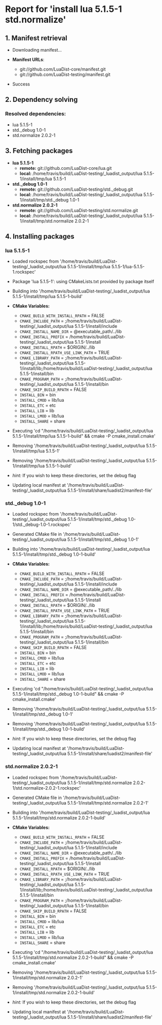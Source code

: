 # Report for 'install lua 5.1.5-1 std.normalize'


## 1. Manifest retrieval

- Downloading manifest...

- **Manifest URLs**:
    - git://github.com/LuaDist-core/manifest.git
    - git://github.com/LuaDist-testing/manifest.git
- Success

## 2. Dependency solving


### Resolved dependencies:
- lua 5.1.5-1
- std._debug 1.0-1
- std.normalize 2.0.2-1

## 3. Fetching packages

- **lua 5.1.5-1**
    - **remote:** git://github.com/LuaDist-core/lua.git
    - **local:** /home/travis/build/LuaDist-testing/_luadist_output/lua 5.1.5-1/install/tmp/lua 5.1.5-1
- **std._debug 1.0-1**
    - **remote:** git://github.com/LuaDist-testing/std._debug.git
    - **local:** /home/travis/build/LuaDist-testing/_luadist_output/lua 5.1.5-1/install/tmp/std._debug 1.0-1
- **std.normalize 2.0.2-1**
    - **remote:** git://github.com/LuaDist-testing/std.normalize.git
    - **local:** /home/travis/build/LuaDist-testing/_luadist_output/lua 5.1.5-1/install/tmp/std.normalize 2.0.2-1

## 4. Installing packages


### lua 5.1.5-1
- Loaded rockspec from '/home/travis/build/LuaDist-testing/_luadist_output/lua 5.1.5-1/install/tmp/lua 5.1.5-1/lua-5.1.5-1.rockspec'
- Package 'lua 5.1.5-1': using CMakeLists.txt provided by package itself
- Building into '/home/travis/build/LuaDist-testing/_luadist_output/lua 5.1.5-1/install/tmp/lua 5.1.5-1-build'
- **CMake Variables:**
    - `CMAKE_BUILD_WITH_INSTALL_RPATH` = FALSE
    - `CMAKE_INCLUDE_PATH` = ;/home/travis/build/LuaDist-testing/_luadist_output/lua 5.1.5-1/install/include
    - `CMAKE_INSTALL_NAME_DIR` = @executable_path/../lib
    - `CMAKE_INSTALL_PREFIX` = /home/travis/build/LuaDist-testing/_luadist_output/lua 5.1.5-1/install
    - `CMAKE_INSTALL_RPATH` = $ORIGIN/../lib
    - `CMAKE_INSTALL_RPATH_USE_LINK_PATH` = TRUE
    - `CMAKE_LIBRARY_PATH` = ;/home/travis/build/LuaDist-testing/_luadist_output/lua 5.1.5-1/install/lib;/home/travis/build/LuaDist-testing/_luadist_output/lua 5.1.5-1/install/bin
    - `CMAKE_PROGRAM_PATH` = ;/home/travis/build/LuaDist-testing/_luadist_output/lua 5.1.5-1/install/bin
    - `CMAKE_SKIP_BUILD_RPATH` = FALSE
    - `INSTALL_BIN` = bin
    - `INSTALL_CMOD` = lib/lua
    - `INSTALL_ETC` = etc
    - `INSTALL_LIB` = lib
    - `INSTALL_LMOD` = lib/lua
    - `INSTALL_SHARE` = share
- Executing 'cd "/home/travis/build/LuaDist-testing/_luadist_output/lua 5.1.5-1/install/tmp/lua 5.1.5-1-build" && cmake -P cmake_install.cmake'
- Removing '/home/travis/build/LuaDist-testing/_luadist_output/lua 5.1.5-1/install/tmp/lua 5.1.5-1'
- Removing '/home/travis/build/LuaDist-testing/_luadist_output/lua 5.1.5-1/install/tmp/lua 5.1.5-1-build'

- *hint:* If you wish to keep these directories, set the debug flag
- Updating local manifest at '/home/travis/build/LuaDist-testing/_luadist_output/lua 5.1.5-1/install/share/luadist2/manifest-file'

### std._debug 1.0-1
- Loaded rockspec from '/home/travis/build/LuaDist-testing/_luadist_output/lua 5.1.5-1/install/tmp/std._debug 1.0-1/std._debug-1.0-1.rockspec'
- Generated CMake file in '/home/travis/build/LuaDist-testing/_luadist_output/lua 5.1.5-1/install/tmp/std._debug 1.0-1'
- Building into '/home/travis/build/LuaDist-testing/_luadist_output/lua 5.1.5-1/install/tmp/std._debug 1.0-1-build'
- **CMake Variables:**
    - `CMAKE_BUILD_WITH_INSTALL_RPATH` = FALSE
    - `CMAKE_INCLUDE_PATH` = ;/home/travis/build/LuaDist-testing/_luadist_output/lua 5.1.5-1/install/include
    - `CMAKE_INSTALL_NAME_DIR` = @executable_path/../lib
    - `CMAKE_INSTALL_PREFIX` = /home/travis/build/LuaDist-testing/_luadist_output/lua 5.1.5-1/install
    - `CMAKE_INSTALL_RPATH` = $ORIGIN/../lib
    - `CMAKE_INSTALL_RPATH_USE_LINK_PATH` = TRUE
    - `CMAKE_LIBRARY_PATH` = ;/home/travis/build/LuaDist-testing/_luadist_output/lua 5.1.5-1/install/lib;/home/travis/build/LuaDist-testing/_luadist_output/lua 5.1.5-1/install/bin
    - `CMAKE_PROGRAM_PATH` = ;/home/travis/build/LuaDist-testing/_luadist_output/lua 5.1.5-1/install/bin
    - `CMAKE_SKIP_BUILD_RPATH` = FALSE
    - `INSTALL_BIN` = bin
    - `INSTALL_CMOD` = lib/lua
    - `INSTALL_ETC` = etc
    - `INSTALL_LIB` = lib
    - `INSTALL_LMOD` = lib/lua
    - `INSTALL_SHARE` = share
- Executing 'cd "/home/travis/build/LuaDist-testing/_luadist_output/lua 5.1.5-1/install/tmp/std._debug 1.0-1-build" && cmake -P cmake_install.cmake'
- Removing '/home/travis/build/LuaDist-testing/_luadist_output/lua 5.1.5-1/install/tmp/std._debug 1.0-1'
- Removing '/home/travis/build/LuaDist-testing/_luadist_output/lua 5.1.5-1/install/tmp/std._debug 1.0-1-build'

- *hint:* If you wish to keep these directories, set the debug flag
- Updating local manifest at '/home/travis/build/LuaDist-testing/_luadist_output/lua 5.1.5-1/install/share/luadist2/manifest-file'

### std.normalize 2.0.2-1
- Loaded rockspec from '/home/travis/build/LuaDist-testing/_luadist_output/lua 5.1.5-1/install/tmp/std.normalize 2.0.2-1/std.normalize-2.0.2-1.rockspec'
- Generated CMake file in '/home/travis/build/LuaDist-testing/_luadist_output/lua 5.1.5-1/install/tmp/std.normalize 2.0.2-1'
- Building into '/home/travis/build/LuaDist-testing/_luadist_output/lua 5.1.5-1/install/tmp/std.normalize 2.0.2-1-build'
- **CMake Variables:**
    - `CMAKE_BUILD_WITH_INSTALL_RPATH` = FALSE
    - `CMAKE_INCLUDE_PATH` = ;/home/travis/build/LuaDist-testing/_luadist_output/lua 5.1.5-1/install/include
    - `CMAKE_INSTALL_NAME_DIR` = @executable_path/../lib
    - `CMAKE_INSTALL_PREFIX` = /home/travis/build/LuaDist-testing/_luadist_output/lua 5.1.5-1/install
    - `CMAKE_INSTALL_RPATH` = $ORIGIN/../lib
    - `CMAKE_INSTALL_RPATH_USE_LINK_PATH` = TRUE
    - `CMAKE_LIBRARY_PATH` = ;/home/travis/build/LuaDist-testing/_luadist_output/lua 5.1.5-1/install/lib;/home/travis/build/LuaDist-testing/_luadist_output/lua 5.1.5-1/install/bin
    - `CMAKE_PROGRAM_PATH` = ;/home/travis/build/LuaDist-testing/_luadist_output/lua 5.1.5-1/install/bin
    - `CMAKE_SKIP_BUILD_RPATH` = FALSE
    - `INSTALL_BIN` = bin
    - `INSTALL_CMOD` = lib/lua
    - `INSTALL_ETC` = etc
    - `INSTALL_LIB` = lib
    - `INSTALL_LMOD` = lib/lua
    - `INSTALL_SHARE` = share
- Executing 'cd "/home/travis/build/LuaDist-testing/_luadist_output/lua 5.1.5-1/install/tmp/std.normalize 2.0.2-1-build" && cmake -P cmake_install.cmake'
- Removing '/home/travis/build/LuaDist-testing/_luadist_output/lua 5.1.5-1/install/tmp/std.normalize 2.0.2-1'
- Removing '/home/travis/build/LuaDist-testing/_luadist_output/lua 5.1.5-1/install/tmp/std.normalize 2.0.2-1-build'

- *hint:* If you wish to keep these directories, set the debug flag
- Updating local manifest at '/home/travis/build/LuaDist-testing/_luadist_output/lua 5.1.5-1/install/share/luadist2/manifest-file'
